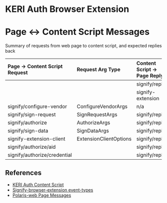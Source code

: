 # KERI Auth Browser Extension
# Page <-> Content Script Messages

Summary of requests from web page to content script, and expected replies back

| Page -> Content Script Request | Request Arg Type          | Content Script -> Page Reply | Reply Type                                | Comments |
| :----------------------------- | :------------------------ | :--------------------------- | :---------------------------------------- | :------- |
|                                |                           | signify/reply                | MessageData\<T>                           |          |
|                                |                           | signify-extension            | {type: 'signify-extension', data: {string: extensionId}} |          |
| signify/configure-vendor        | ConfigureVendorArgs       | n/a                          | void                                      |          |
| signify/sign-request            | SignRequestArgs           | signify/reply                | MessageData\<SignDataResult>              |          |
| signify/authorize               | AuthorizeArgs             | signify/reply                | MessageData\<AuthorizeResult>             |          |
| signify/sign-data               | SignDataArgs              | signify/reply                | MessageData\<SignDataResult>              |          |
| signify-extension-client        | ExtensionClientOptions    | signify/reply                | MessageData\<void>                        |          |
| signify/authorize/aid           |                           | signify/reply                | MessageData\<AuthorizeResultIdentifier>   |          |
| signify/authorize/credential    |                           | signify/reply                | MessageData\<AuthorizeResultCredential>   |          |


## References
- [KERI Auth Content Script](https://github.com/KERIAuth/keriauth-blazor-wasm/blob/main/Extension/wwwroot/scripts/esbuild/ContentScript.ts)
- [Signify-browser-extension event-types](https://github.com/WebOfTrust/signify-browser-extension/blob/main/src/config/event-types.ts)
- [Polaris-web Page Messages](https://github.com/WebOfTrust/polaris-web/src/client.ts)
